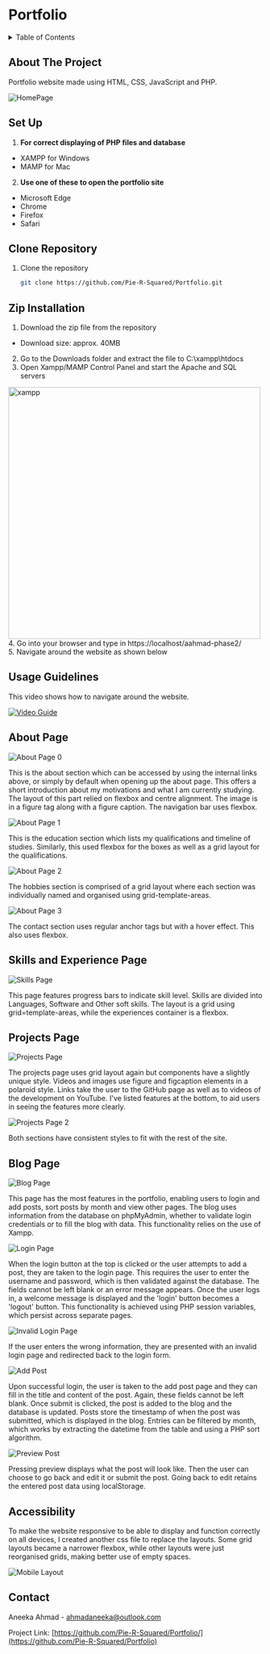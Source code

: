 # Portfolio

<!-- TABLE OF CONTENTS -->
<details>
  <summary>Table of Contents</summary>
  <ol>
    <li><a href="#about-the-project">About The Project</a></li>
    <li><a href="#set-up">Set Up</a>
      <ul>
        <li><a href="#clone-repository">Clone Repository</a></li>
        <li><a href="#zip-installation">Zip Installation</a></li>
      </ul>
    </li>
    <li><a href="#usage-guidelines">Usage Guidelines</a></li>
      <ul>
        <li><a href="#about-page">About Page</a></li>
        <li><a href="#skills-and-experience-page">Skills and Experience Page</a></li>
        <li><a href="#projects-page">Projects Page</a></li>
        <li><a href="#blog-page">Blog Page</a></li>
        <li><a href="#accessibility">Accessibility</a></li>
      </ul>
    <li><a href="#contact">Contact</a></li>
  </ol>
</details>



<!-- ABOUT THE PROJECT -->
## About The Project

Portfolio website made using HTML, CSS, JavaScript and PHP.

![HomePage](assets/home-page.png)

<!-- SETTING UP -->
## Set Up

1. **For correct displaying of PHP files and database**
  - XAMPP for Windows
  - MAMP for Mac

2. **Use one of these to open the portfolio site**
  - Microsoft Edge
  - Chrome
  - Firefox
  - Safari

<!-- GIT CLONE -->
## Clone Repository

1. Clone the repository
   ```sh
   git clone https://github.com/Pie-R-Squared/Portfolio.git
   ```

<!-- ZIP INSTALL -->
## Zip Installation
1. Download the zip file from the repository
  - Download size: approx. 40MB
2. Go to the Downloads folder and extract the file to C:\xampp\htdocs
3. Open Xampp/MAMP Control Panel and start the Apache and SQL servers
<img src="assets/xampp.png" alt="xampp" width="500"/>
4. Go into your browser and type in https://localhost/aahmad-phase2/<br>
5. Navigate around the website as shown below

<!-- USAGE GUIDE VIDEO -->
## Usage Guidelines

This video shows how to navigate around the website.

[![Video Guide](https://markdown-videos-api.jorgenkh.no/url?url=https%3A%2F%2Fyoutu.be%2F86_yhR16_N4)](https://youtu.be/86_yhR16_N4)

## About Page

![About Page 0](assets/about-page.png)

This is the about section which can be accessed by using the internal links above, or simply by default when opening up the about page. This offers a short introduction about my motivations and what I am currently studying. The layout of this part relied on flexbox and centre alignment. The image is in a figure tag along with a figure caption. The navigation bar uses flexbox.

![About Page 1](assets/about-page-1.png)

This is the education section which lists my qualifications and timeline of studies. Similarly, this used flexbox for the boxes as well as a grid layout for the qualifications.

![About Page 2](assets/about-page-2.png)

The hobbies section is comprised of a grid layout where each section was individually named and organised using grid-template-areas.

![About Page 3](assets/about-page-3.png)

The contact section uses regular anchor tags but with a hover effect. This also uses flexbox.

## Skills and Experience Page

![Skills Page](assets/skills-and-experience-page.png)

This page features progress bars to indicate skill level. Skills are divided into Languages, Software and Other soft skills. The layout is a grid using grid=template-areas, while the experiences container is a flexbox.

## Projects Page

![Projects Page](assets/projects-page.png)

The projects page uses grid layout again but components have a slightly unique style. Videos and images use figure and figcaption elements in a polaroid style. Links take the user to the GitHub page as well as to videos of the development on YouTube. I've listed features at the bottom, to aid users in seeing the features more clearly.

![Projects Page 2](assets/projects-page-2.png)

Both sections have consistent styles to fit with the rest of the site.

## Blog Page

![Blog Page](assets/blog-page.png)

This page has the most features in the portfolio, enabling users to login and add posts, sort posts by month and view other pages. The blog uses information from the database on phpMyAdmin, whether to validate login credentials or to fill the blog with data. This functionality relies on the use of Xampp.

![Login Page](assets/login-page.png)

When the login button at the top is clicked or the user attempts to add a post, they are taken to the login page. This requires the user to enter the username and password, which is then validated against the database. The fields cannot be left blank or an error message appears. Once the user logs in, a welcome message is displayed and the 'login' button becomes a 'logout' button. This functionality is achieved using PHP session variables, which persist across separate pages.

![Invalid Login Page](assets/invalid-login.png)

If the user enters the wrong information, they are presented with an invalid login page and redirected back to the login form.

![Add Post](assets/add-post.png)

Upon successful login, the user is taken to the add post page and they can fill in the title and content of the post. Again, these fields cannot be left blank. Once submit is clicked, the post is added to the blog and the database is updated. Posts store the timestamp of when the post was submitted, which is displayed in the blog. Entries can be filtered by month, which works by extracting the datetime from the table and using a PHP sort algorithm.

![Preview Post](assets/post-preview.png)

Pressing preview displays what the post will look like. Then the user can choose to go back and edit it or submit the post. Going back to edit retains the entered post data using localStorage.

## Accessibility

To make the website responsive to be able to display and function correctly on all devices, I created another css file to replace the layouts. Some grid layouts became a narrower flexbox, while other layouts were just reorganised grids, making better use of empty spaces.

![Mobile Layout](assets/mobile-layout.png)

<!-- CONTACT -->
## Contact

Aneeka Ahmad - ahmadaneeka@outlook.com

Project Link: [https://github.com/Pie-R-Squared/Portfolio/](https://github.com/Pie-R-Squared/Portfolio)
